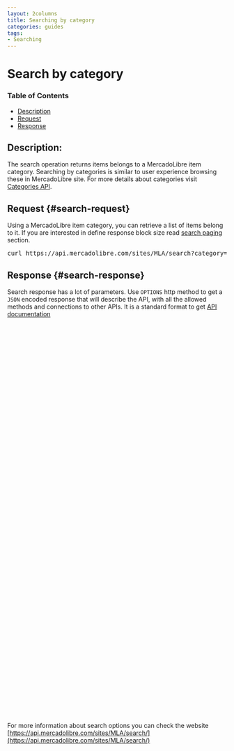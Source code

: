 ```yaml
---
layout: 2columns
title: Searching by category
categories: guides
tags: 
- Searching
---
```


# Search by category

### Table of Contents
- [Description](#search-description)
- [Request](#search-request)
- [Response](#search-response)

## Description:

The search operation returns items belongs to a MercadoLibre item category. Searching by categories is similar to user experience browsing these in MercadoLibre site. For more details about categories visit [Categories API](/category-introduction). 


## Request {#search-request}

Using a MercadoLibre item category, you can retrieve a list of items belong to it. If you are interested in define response block size read [search paging](/search-paging) section.   

<pre class="terminal">
curl https://api.mercadolibre.com/sites/MLA/search?category=MLA5726
</pre>

## Response {#search-response}

Search response has a lot of parameters. Use <code>OPTIONS</code> http method to get a <code>JSON</code> encoded response that will describe the API, with all the allowed methods and connections to other APIs. It is a standard format to get [API documentation](/design-considerations/#options) 

<iframe id="search_api_embed"
  src="javascript:void(0)"
    scrolling="no"
      frameborder="0"
        width="100%"
          height="900">
</iframe>
<script type="text/javascript">
            document.getElementById('search_api_embed').src ='https://api.mercadolibre.com/sites/MLA/search?category=MLA5726';
</script>


For more information about search options you can check the website [https://api.mercadolibre.com/sites/MLA/search/](https://api.mercadolibre.com/sites/MLA/search/)




